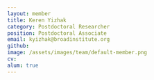 ```yaml
---
layout: member
title: Keren Yizhak
category: Postdoctoral Researcher
position: Postdoctoral Associate
email: kyizhak@broadinstitute.org
github: 
image: /assets/images/team/default-member.png
cv:
alum: true
---
```


